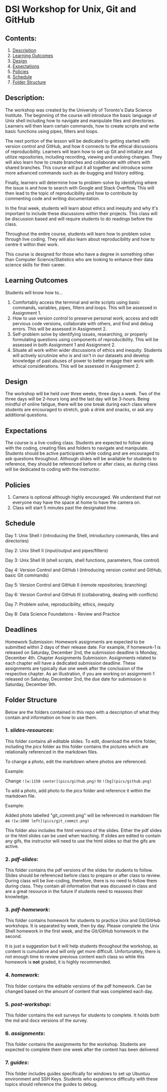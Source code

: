 # DSI Workshop for Unix, Git and GitHub

## Contents:
1. [Description](https://github.com/rachaellam/dsi-workshop#description)
2. [Learning Outcomes](https://github.com/rachaellam/dsi-workshop#learning-outcomes)
3. [Design](https://github.com/rachaellam/dsi-workshop#design)
4. [Expectations](https://github.com/rachaellam/dsi-workshop#expectations)
5. [Policies](https://github.com/rachaellam/dsi-workshop#policies)
6. [Schedule](https://github.com/rachaellam/dsi-workshop#schedule)
7. [Folder Structure](https://github.com/rachaellam/dsi-workshop#folder-structure)

## Description:
The workshop was created by the University of Toronto's Data Science Institute. The beginning of the course will introduce the basic language of Unix shell including how to navigate and manipulate files and directories. Learners will then learn certain commands, how to create scripts and write basic functions using pipes, filters and loops. 

The next portion of the lesson will be dedicated to getting started with version control and GitHub, and how it connects to the ethical discussions of reproducibility. Learners will learn how to set up Git and initialize and utilize repositories, including recording, viewing and undoing changes. They will also learn how to create branches and collaborate with others with shared branches. This course will put it all together and introduce some more advanced commands such as de-bugging and history editing.

Finally, learners will determine how to problem-solve by identifying where the issue is and how to search with Google and Stack Overflow. This will then lead to the topic of reproducibility and how to contribute by commenting code and writing documentation.

In the final week, students will learn about ethics and inequity and why it's important to include these discussions within their projects. This class will be discussion based and will require students to do readings before the class.

Throughout the entire course, students will learn how to problem solve through live coding. They will also learn about reproducibility and how to centre it within their work.

This course is designed for those who have a degree in something other than Computer Science/Statistics who are looking to enhance their data science skills for their career.

## Learning Outcomes
Students will know how to...
1. Comfortably access the terminal and write scripts using basic commands, variables, pipes, filters and loops. This will be assessed in Assignment 1.
2. How to use version control to preserve personal work, access and edit pervious code versions, collaborate with others, and find and debug errors. This will be assessed in Assignment 2.
3. Self-problem solve by identifying issues, researching, or properly formulating questions using components of reproducibility. This will be assessed in both Assignment 1 and Assignment 2.
4. Situate all work within wider discussions of ethics and inequity. Students will actively scrutinize who is and isn't in our datasets and develop knowledge of past abuses of power to better engage their work with ethical considerations. This will be assessed in Assignment 2.

## Design
The workshop will be held over three weeks, three days a week. Two of the three days will be 2-hours long and the last day will be 3-hours. Being mindful of online fatigue, there will be one break during each class where students are encouraged to stretch, grab a drink and snacks, or ask any additional questions.

## Expectations
The course is a live-coding class. Students are expected to follow along with the coding, creating files and folders to navigate and manipulate. Students should be active participants while coding and are encouraged to ask questions throughout. Although slides will be available for students to reference, they should be referenced before or after class, as during class will be dedicated to coding with the instructor.

## Policies
1. Camera is optional although highly encouraged. We understand that not everyone may have the space at home to have the camera on.
2. Class will start 5 minutes past the designated time.

## Schedule
Day 1: Unix Shell I (introducing the Shell, introductory commands, files and directories)

Day 2: Unix Shell II (input/output and pipes/filters)

Day 3: Unix Shell III (shell scripts, shell functions, parameters, flow control)

Day 4: Version Control and GitHub I (introducing version control and GitHub, basic Git commands)

Day 5: Version Control and GitHub II (remote repositories; branching)

Day 6: Version Control and GitHub III (collaborating, dealing with conflicts)

Day 7: Problem solve, reproducibility, ethics, inequity

Day 8: Data Science Foundations - Review and Practice

## Deadlines
Homework Submission:
Homework assignments are expected to be submitted within 2 days of their release date. For example, if homework-1 is released on Saturday, December 2nd, the submission deadline is Monday, December 4th.
Chapter Assignments Submission:
Assignments related to each chapter will have a dedicated submission deadline. These assignments are typically due one week after the conclusion of the respective chapter. As an illustration, if you are working on assignment-1 released on Saturday, December 2nd, the due date for submission is Saturday, December 9th.

## Folder Structure
Below are the folders contained in this repo with a description of what they contain and information on how to use them.

### 1. *slides-resources*:
This folder contains all editable slides. To edit, download the entire folder, including the *pics* folder as this folder contains the pictures which are relationally referenced in the markdown files.

To change a photo, edit the markdown where photos are referenced.

Example: 

Change `![w:1150 center](pics/github.png)` to `![bg](pics/github.png)`

To add a photo, add photo to the *pics* folder and reference it within the markdown file.

Example:

Added photo labelled "git_commit.png" will be referenced in markdown file as `![w:1000 left](pics/git_commit.png)`

This folder also includes the html versions of the slides. Either the pdf slides or the html slides can be used when teaching. If slides are edited to contain any gifs, the instructor will need to use the html slides so that the gifs are active.

### 2. *pdf-slides*:
This folder contains the pdf versions of the slides for students to follow. Slides should be referenced before class to prepare or after class to review. During class will be live-coding, therefore, there is no need to follow them during class. They contain all information that was discussed in class and are a great resource in the future if students need to reassess their knowledge.

### 3. *pdf-homework*:
This folder contains homework for students to practice Unix and Git/GitHub workshops. It is separated by week, then by day. Please complete the Unix Shell homework in the first week, and the Git/GitHub homework in the second.

It is just a suggestion but it will help students throughout the workshop, as content is cumulative and will only get more difficult. Unfortunately, there is not enough time to review previous content each class so while this homework is **not** graded, it is highly recommended.

### 4. *homework*:
This folder contains the editable versions of the pdf homework. Can be changed based on the amount of content that was completed each day.

### 5. *post-workshop*:
This folder contains the exit surveys for students to complete. It holds both the md and docx versions of the survey.

### 6. *assignments*:
This folder contains the assignments for the workshop. Students are expected to complete them one week after the content has been delivered

### 7. *guides*:
This folder includes guides specifically for windows to set up Ubuntuu environment and SSH Keys. Students who experience difficulty with these topics should reference the guides to debug.

